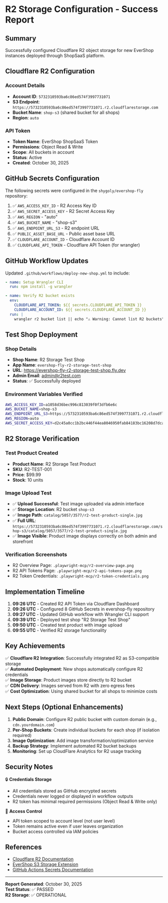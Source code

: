 # R2 Storage Configuration - Success Report

## Summary
Successfully configured Cloudflare R2 object storage for new EverShop instances deployed through ShopSaaS platform.

## Cloudflare R2 Configuration

### Account Details
- **Account ID**: `5732310593ba6c86ed574f3997731071`
- **S3 Endpoint**: `https://5732310593ba6c86ed574f3997731071.r2.cloudflarestorage.com`
- **Bucket Name**: `shop-s3` (shared bucket for all shops)
- **Region**: `auto`

### API Token
- **Token Name**: EverShop ShopSaaS Token
- **Permissions**: Object Read & Write
- **Scope**: All buckets in account
- **Status**: Active
- **Created**: October 30, 2025

## GitHub Secrets Configuration

The following secrets were configured in the `shygoly/evershop-fly` repository:

1. ✅ `AWS_ACCESS_KEY_ID` - R2 Access Key ID
2. ✅ `AWS_SECRET_ACCESS_KEY` - R2 Secret Access Key  
3. ✅ `AWS_REGION` - "auto"
4. ✅ `AWS_BUCKET_NAME` - "shop-s3"
5. ✅ `AWS_ENDPOINT_URL_S3` - R2 endpoint URL
6. ✅ `PUBLIC_ASSET_BASE_URL` - Public asset base URL
7. ✅ `CLOUDFLARE_ACCOUNT_ID` - Cloudflare Account ID
8. ✅ `CLOUDFLARE_API_TOKEN` - Cloudflare API Token (for wrangler)

## GitHub Workflow Updates

Updated `.github/workflows/deploy-new-shop.yml` to include:

```yaml
- name: Setup Wrangler CLI
  run: npm install -g wrangler

- name: Verify R2 bucket exists
  env:
    CLOUDFLARE_API_TOKEN: ${{ secrets.CLOUDFLARE_API_TOKEN }}
    CLOUDFLARE_ACCOUNT_ID: ${{ secrets.CLOUDFLARE_ACCOUNT_ID }}
  run: |
    wrangler r2 bucket list || echo "⚠️ Warning: Cannot list R2 buckets"
```

## Test Shop Deployment

### Shop Details
- **Shop Name**: R2 Storage Test Shop
- **App Name**: `evershop-fly-r2-storage-test-shop`
- **URL**: https://evershop-fly-r2-storage-test-shop.fly.dev
- **Admin Email**: admin@r2test.com
- **Status**: ✅ Successfully deployed

### Environment Variables Verified
```bash
AWS_ACCESS_KEY_ID=a1058d36bec996c813039f0f3dfb6e6c
AWS_BUCKET_NAME=shop-s3
AWS_ENDPOINT_URL_S3=https://5732310593ba6c86ed574f3997731071.r2.cloudflarestorage.com
AWS_REGION=auto
AWS_SECRET_ACCESS_KEY=d2c45a0cc1b2bc446f44ea8046950fab84183bc16208d7dcaaf18442e3b0c1e1
```

## R2 Storage Verification

### Test Product Created
- **Product Name**: R2 Storage Test Product
- **SKU**: R2-TEST-001
- **Price**: $99.99
- **Stock**: 10 units

### Image Upload Test
- ✅ **Upload Successful**: Test image uploaded via admin interface
- ✅ **Storage Location**: R2 bucket `shop-s3`
- ✅ **Image Path**: `catalog/5057/3577/r2-test-product-single.jpg`
- ✅ **Full URL**: `https://5732310593ba6c86ed574f3997731071.r2.cloudflarestorage.com/shop-s3/catalog/5057/3577/r2-test-product-single.jpg`
- ✅ **Image Visible**: Product image displays correctly on both admin and storefront

### Verification Screenshots
- R2 Overview Page: `.playwright-mcp/r2-overview-page.png`
- R2 API Tokens Page: `.playwright-mcp/r2-api-tokens-page.png`
- R2 Token Credentials: `.playwright-mcp/r2-token-credentials.png`

## Implementation Timeline

1. **09:26 UTC** - Created R2 API Token via Cloudflare Dashboard
2. **09:26 UTC** - Configured 8 GitHub Secrets in evershop-fly repository
3. **09:27 UTC** - Updated GitHub workflow with Wrangler CLI support
4. **09:39 UTC** - Deployed test shop "R2 Storage Test Shop"
5. **09:50 UTC** - Created test product with image upload
6. **09:55 UTC** - Verified R2 storage functionality

## Key Achievements

✅ **Cloudflare R2 Integration**: Successfully integrated R2 as S3-compatible storage  
✅ **Automated Deployment**: New shops automatically configure R2 credentials  
✅ **Image Storage**: Product images store directly to R2 bucket  
✅ **CDN Delivery**: Images served from R2 with zero egress fees  
✅ **Cost Optimization**: Using shared bucket for all shops to minimize costs

## Next Steps (Optional Enhancements)

1. **Public Domain**: Configure R2 public bucket with custom domain (e.g., `cdn.yourdomain.com`)
2. **Per-Shop Buckets**: Create individual buckets for each shop (if isolation required)
3. **Image Optimization**: Add image transformation/optimization service
4. **Backup Strategy**: Implement automated R2 bucket backups
5. **Monitoring**: Set up CloudFlare Analytics for R2 usage tracking

## Security Notes

🔒 **Credentials Storage**
- All credentials stored as GitHub encrypted secrets
- Credentials never logged or displayed in workflow outputs
- R2 token has minimal required permissions (Object Read & Write only)

🔐 **Access Control**
- API token scoped to account level (not user level)
- Token remains active even if user leaves organization
- Bucket access controlled via IAM policies

## References

- [Cloudflare R2 Documentation](https://developers.cloudflare.com/r2/)
- [EverShop S3 Storage Extension](https://github.com/evershopcommerce/evershop/tree/main/extensions/s3_file_storage)
- [GitHub Actions Secrets Documentation](https://docs.github.com/en/actions/security-guides/encrypted-secrets)

---

**Report Generated**: October 30, 2025  
**Test Status**: ✅ PASSED  
**R2 Storage**: ✅ OPERATIONAL

